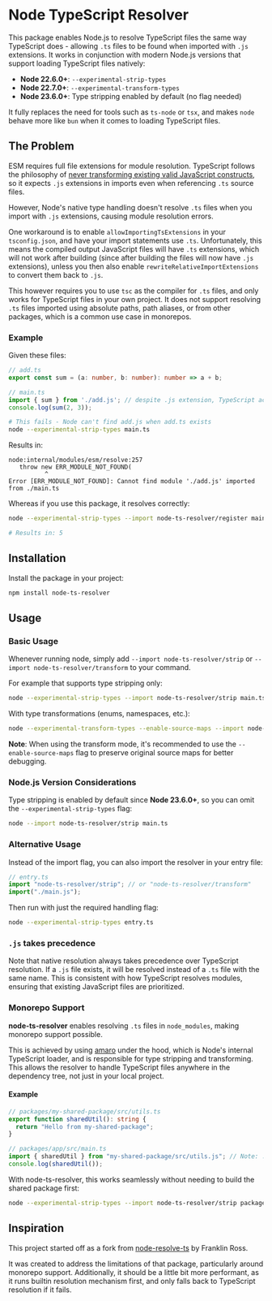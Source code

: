 # Node TypeScript Resolver

This package enables Node.js to resolve TypeScript files the same way TypeScript does - allowing `.ts` files to be found when imported with `.js` extensions.
It works in conjunction with modern Node.js versions that support loading TypeScript files natively:
- **Node 22.6.0+**: `--experimental-strip-types`
- **Node 22.7.0+**: `--experimental-transform-types`
- **Node 23.6.0+**: Type stripping enabled by default (no flag needed)

It fully replaces the need for tools such as `ts-node` or `tsx`, and makes `node` behave more like `bun` when it comes to loading TypeScript files.

## The Problem

ESM requires full file extensions for module resolution. TypeScript follows the philosophy of [never transforming existing valid JavaScript constructs](https://github.com/microsoft/TypeScript/issues/40878#issuecomment-702353715), so it expects `.js` extensions in imports even when referencing `.ts` source files.

However, Node's native type handling doesn't resolve `.ts` files when you import with `.js` extensions, causing module resolution errors.

One workaround is to enable `allowImportingTsExtensions` in your `tsconfig.json`, and have your import statements use `.ts`. Unfortunately, this means the compiled output JavaScript files will have `.ts` extensions, which will not work after building (since after building the files will now have `.js` extensions), unless you then also enable `rewriteRelativeImportExtensions` to convert them back to `.js`.

This however requires you to use `tsc` as the compiler for `.ts` files, and only works for TypeScript files in your own project. It does not support resolving `.ts` files imported using absolute paths, path aliases, or from other packages, which is a common use case in monorepos.

### Example

Given these files:

```typescript
// add.ts
export const sum = (a: number, b: number): number => a + b;
```

```typescript
// main.ts
import { sum } from './add.js'; // despite .js extension, TypeScript actually resolves this to './add.ts'
console.log(sum(2, 3));
```

```bash
# This fails - Node can't find add.js when add.ts exists
node --experimental-strip-types main.ts
```

Results in:
```
node:internal/modules/esm/resolve:257
   throw new ERR_MODULE_NOT_FOUND(
          ^
Error [ERR_MODULE_NOT_FOUND]: Cannot find module './add.js' imported from ./main.ts
```

Whereas if you use this package, it resolves correctly:

```bash
node --experimental-strip-types --import node-ts-resolver/register main.ts

# Results in: 5
```

## Installation

Install the package in your project:

```bash
npm install node-ts-resolver
```

## Usage

### Basic Usage

Whenever running node, simply add `--import node-ts-resolver/strip` or `--import node-ts-resolver/transform` to your command.

For example that supports type stripping only:

```bash
node --experimental-strip-types --import node-ts-resolver/strip main.ts
```

With type transformations (enums, namespaces, etc.):

```bash
node --experimental-transform-types --enable-source-maps --import node-ts-resolver/transform main.ts
```
**Note**: When using the transform mode, it's recommended to use the `--enable-source-maps` flag to preserve original source maps for better debugging.

### Node.js Version Considerations

Type stripping is enabled by default since **Node 23.6.0+**, so you can omit the `--experimental-strip-types` flag:

```bash
node --import node-ts-resolver/strip main.ts
```

### Alternative Usage

Instead of the import flag, you can also import the resolver in your entry file:

```typescript
// entry.ts
import "node-ts-resolver/strip"; // or "node-ts-resolver/transform"
import("./main.js");
```

Then run with just the required handling flag:

```bash
node --experimental-strip-types entry.ts
```

### `.js` takes precedence

Note that native resolution always takes precedence over TypeScript resolution. If a `.js` file exists, it will be resolved instead of a `.ts` file with the same name. This is consistent with how TypeScript resolves modules, ensuring that existing JavaScript files are prioritized.

### Monorepo Support

**node-ts-resolver** enables resolving `.ts` files in `node_modules`, making monorepo support possible.

This is achieved by using [amaro](https://github.com/nodejs/amaro) under the hood, which is Node's internal TypeScript loader, and is responsible for type stripping and transforming. This allows the resolver to handle TypeScript files anywhere in the dependency tree, not just in your local project.

#### Example

```typescript
// packages/my-shared-package/src/utils.ts
export function sharedUtil(): string {
  return "Hello from my-shared-package";
}
```

```typescript
// packages/app/src/main.ts
import { sharedUtil } from "my-shared-package/src/utils.js"; // Note: .js extension
console.log(sharedUtil());
```

With node-ts-resolver, this works seamlessly without needing to build the shared package first:

```bash
node --experimental-strip-types --import node-ts-resolver/strip packages/app/src/main.ts
```

## Inspiration

This project started off as a fork from [node-resolve-ts](https://github.com/franklin-ross/node-resolve-ts) by Franklin Ross.

It was created to address the limitations of that package, particularly around monorepo support.
Additionally, it should be a little bit more performant, as it runs builtin resolution mechanism first, and only falls back to TypeScript resolution if it fails.
